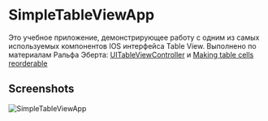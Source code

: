 SimpleTableViewApp
==========
Это учебное приложение, демонстрирующее работу с одним из самых используемых компонентов IOS интерфейса Table View.
Выполнено по материалам Ральфа Эберта:
[UITableViewController](https://www.ralfebert.de/ios-examples/uikit/uitableviewcontroller/#storyboard_table_contents) и 
[Making table cells reorderable](https://www.ralfebert.de/ios-examples/uikit/uitableviewcontroller/reorderable-cells/)

## Screenshots
![SimpleTableViewApp](https://github.com/AlejoKA/SimpleTableViewApp/blob/master/SimpleTableViewApp.gif)
